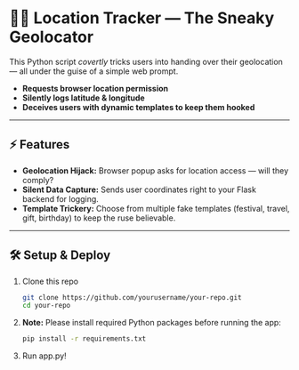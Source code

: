 # 🕵️‍♂️ Location Tracker — The Sneaky Geolocator

This Python script *covertly* tricks users into handing over their geolocation — all under the guise of a simple web prompt.

- **Requests browser location permission**
- **Silently logs latitude & longitude**
- **Deceives users with dynamic templates to keep them hooked**

---

## ⚡ Features

- **Geolocation Hijack:** Browser popup asks for location access — will they comply?  
- **Silent Data Capture:** Sends user coordinates right to your Flask backend for logging.  
- **Template Trickery:** Choose from multiple fake templates (festival, travel, gift, birthday) to keep the ruse believable.  

---

## 🛠 Setup & Deploy

1.  Clone this repo
    ```bash
    git clone https://github.com/yourusername/your-repo.git
    cd your-repo
       ```

 2.  **Note:** Please install required Python packages before running the app:
  
     ```bash
     pip install -r requirements.txt
     ```
3.  Run app.py!
